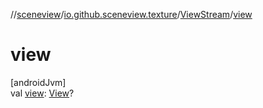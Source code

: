 //[sceneview](../../../index.md)/[io.github.sceneview.texture](../index.md)/[ViewStream](index.md)/[view](view.md)

# view

[androidJvm]\
val [view](view.md): [View](https://developer.android.com/reference/kotlin/android/view/View.html)?
